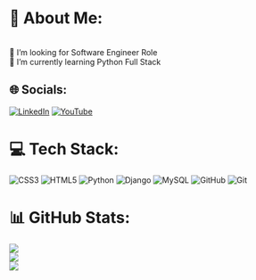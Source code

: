 # 💫 About Me:
<br>👯 I’m looking for Software Engineer Role<br>🌱 I’m currently learning Python Full Stack<br>


## 🌐 Socials:
[![LinkedIn](https://img.shields.io/badge/LinkedIn-%230077B5.svg?logo=linkedin&logoColor=white)](https://linkedin.com/in/https://www.linkedin.com/in/darshan-cs19/) 
[![YouTube](https://img.shields.io/badge/YouTube-%23FF0000.svg?logo=YouTube&logoColor=white)](https://www.youtube.com/@darshancs7346/)

# 💻 Tech Stack:
![CSS3](https://img.shields.io/badge/css3-%231572B6.svg?style=for-the-badge&logo=css3&logoColor=white) ![HTML5](https://img.shields.io/badge/html5-%23E34F26.svg?style=for-the-badge&logo=html5&logoColor=white) ![Python](https://img.shields.io/badge/python-3670A0?style=for-the-badge&logo=python&logoColor=ffdd54) ![Django](https://img.shields.io/badge/django-%23092E20.svg?style=for-the-badge&logo=django&logoColor=white) ![MySQL](https://img.shields.io/badge/mysql-4479A1.svg?style=for-the-badge&logo=mysql&logoColor=white) ![GitHub](https://img.shields.io/badge/github-%23121011.svg?style=for-the-badge&logo=github&logoColor=white) ![Git](https://img.shields.io/badge/git-%23F05033.svg?style=for-the-badge&logo=git&logoColor=white)
# 📊 GitHub Stats:
![](https://github-readme-stats.vercel.app/api?username=Darshancs777&theme=default&hide_border=false&include_all_commits=false&count_private=false)<br/>
![](https://github-readme-streak-stats.herokuapp.com/?user=Darshancs777&theme=default&hide_border=false)<br/>
![](https://github-readme-stats.vercel.app/api/top-langs/?username=Darshancs777&theme=default&hide_border=false&include_all_commits=false&count_private=false&layout=compact)

